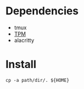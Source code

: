# Dependencies
- tmux
- [TPM](https://github.com/tmux-plugins/tpm)
- alacritty

# Install
```cp -a path/dir/. ${HOME}```

